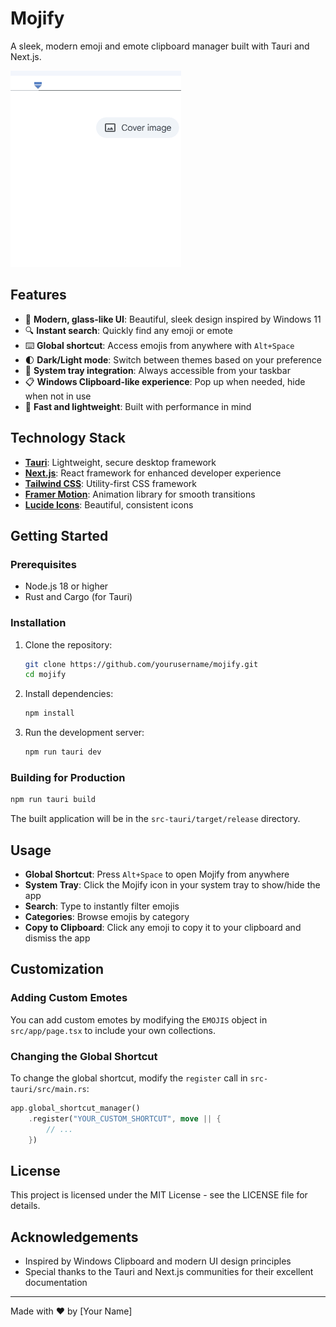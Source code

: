 # Mojify

A sleek, modern emoji and emote clipboard manager built with Tauri and Next.js.

![Mojify Screenshot](animation.gif)

## Features

- 🎨 **Modern, glass-like UI**: Beautiful, sleek design inspired by Windows 11
- 🔍 **Instant search**: Quickly find any emoji or emote
- ⌨️ **Global shortcut**: Access emojis from anywhere with `Alt+Space`
- 🌓 **Dark/Light mode**: Switch between themes based on your preference
- 🔄 **System tray integration**: Always accessible from your taskbar
- 📋 **Windows Clipboard-like experience**: Pop up when needed, hide when not in use
- 🚀 **Fast and lightweight**: Built with performance in mind

## Technology Stack

- **[Tauri](https://tauri.app/)**: Lightweight, secure desktop framework
- **[Next.js](https://nextjs.org/)**: React framework for enhanced developer experience
- **[Tailwind CSS](https://tailwindcss.com/)**: Utility-first CSS framework
- **[Framer Motion](https://www.framer.com/motion/)**: Animation library for smooth transitions
- **[Lucide Icons](https://lucide.dev/)**: Beautiful, consistent icons

## Getting Started

### Prerequisites

- Node.js 18 or higher
- Rust and Cargo (for Tauri)

### Installation

1. Clone the repository:
   ```bash
   git clone https://github.com/yourusername/mojify.git
   cd mojify
   ```

2. Install dependencies:
   ```bash
   npm install
   ```

3. Run the development server:
   ```bash
   npm run tauri dev
   ```

### Building for Production

```bash
npm run tauri build
```

The built application will be in the `src-tauri/target/release` directory.

## Usage

- **Global Shortcut**: Press `Alt+Space` to open Mojify from anywhere
- **System Tray**: Click the Mojify icon in your system tray to show/hide the app
- **Search**: Type to instantly filter emojis
- **Categories**: Browse emojis by category
- **Copy to Clipboard**: Click any emoji to copy it to your clipboard and dismiss the app

## Customization

### Adding Custom Emotes

You can add custom emotes by modifying the `EMOJIS` object in `src/app/page.tsx` to include your own collections.

### Changing the Global Shortcut

To change the global shortcut, modify the `register` call in `src-tauri/src/main.rs`:

```rust
app.global_shortcut_manager()
    .register("YOUR_CUSTOM_SHORTCUT", move || {
        // ...
    })
```

## License

This project is licensed under the MIT License - see the LICENSE file for details.

## Acknowledgements

- Inspired by Windows Clipboard and modern UI design principles
- Special thanks to the Tauri and Next.js communities for their excellent documentation

---

Made with ❤️ by [Your Name]